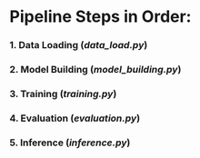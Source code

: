 # Pipeline Steps in Order:
### 1. Data Loading (_data_load.py_)
### 2. Model Building (_model_building.py_)
### 3. Training (_training.py_)
### 4. Evaluation (_evaluation.py_)
### 5. Inference (_inference.py_)
